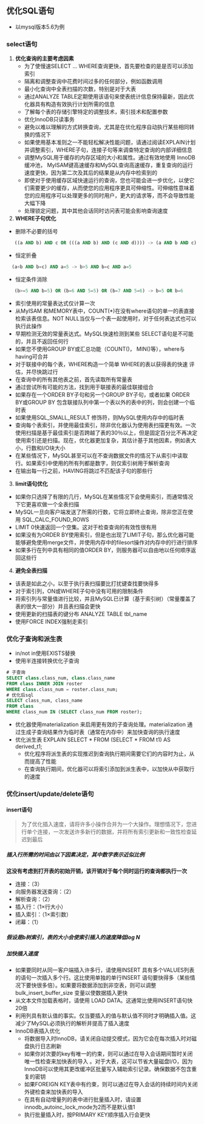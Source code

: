 ## 优化SQL语句
* 以mysql版本5.6为例

### select语句
 1. **优化查询的主要考虑因素**
    * 为了使慢速SELECT ... WHERE查询更快，首先要检查的是是否可以添加索引
    * 隔离和调整查询中花费时间过多的任何部分，例如函数调用
    * 最小化查询中全表扫描的次数，特别是对于大表
    * 通过ANALYZE TABLE定期使用该语句来使表统计信息保持最新，因此优化器具有构造有效执行计划所需的信息
    * 了解每个表的存储引擎特定的调整技术，索引技术和配置参数
    * 优化InnoDB只读事务
    * 避免以难以理解的方式转换查询，尤其是在优化程序自动执行某些相同转换的情况下
    * 如果使用基本准则之一不能轻松解决性能问题，请通过阅读EXPLAIN计划并调整索引，WHERE子句，连接子句等来调查特定查询的内部详细信息
    * 调整MySQL用于缓存的内存区域的大小和属性。通过有效地使用 InnoDB 缓冲池， MyISAM键高速缓存和MySQL查询高速缓存，重复查询的运行速度更快，因为第二次及其后的结果是从内存中检索到的
    * 即使对于使用缓存区域快速运行的查询，您也可能会进一步优化，以使它们需要更少的缓存，从而使您的应用程序更具可伸缩性。可伸缩性意味着您的应用程序可以处理更多的同时用户，更大的请求等，而不会导致性能大幅下降
    * 处理锁定问题，其中其他会话同时访问表可能会影响查询速度
2. **WHERE子句优化**
* 删除不必要的括号
```sql
   ((a AND b) AND c OR (((a AND b) AND (c AND d)))) -> (a AND b AND c) OR (a AND b AND c AND d)
```
* 恒定折叠
```sql
  (a<b AND b=c) AND a=5 -> b>5 AND b=c AND a=5
```
* 恒定条件消除
```sql
   (b>=5 AND b=5) OR (b=6 AND 5=5) OR (b=7 AND 5=6) -> b=5 OR b=6
```
* 索引使用的常量表达式仅计算一次
* 从MyISAM 和MEMORY表中，COUNT(*)在没有where语句的单一的表直接检索该表信息。NOT NULL当仅与一个表一起使用时，对于任何表达式也可以执行此操作
* 早期检测无效的常量表达式。MySQL快速检测到某些 SELECT语句是不可能的，并且不返回任何行
* 如果您不使用GROUP BY或汇总功能（COUNT()， MIN()等），where与having可合并
* 对于联接中的每个表，WHERE构造一个简单 WHERE的表以获得表的快速 评估，并尽快跳过行
* 在查询中的所有其他表之前，首先读取所有常量表
* 通过尝试所有可能的方法，找到用于联接表的最佳联接组合
* 如果存在一个ORDER BY子句和另一个GROUP BY子句，或者如果 ORDER BY或GROUP BY 包含联接队列中第一个表以外的表中的列，则会创建一个临时表
* 如果使用SQL_SMALL_RESULT 修饰符，则MySQL使用内存中的临时表
* 查询每个表索引，并使用最佳索引，除非优化器认为使用表扫描更有效。一次使用扫描是基于最佳索引是否跨越了表的30％以上，但是固定百分比不再决定使用索引还是扫描。现在，优化器更加复杂，其估计基于其他因素，例如表大小，行数和I/O块大小
* 在某些情况下，MySQL甚至可以在不查询数据文件的情况下从索引中读取行。如果索引中使用的所有列都是数字，则仅索引树用于解析查询
* 在输出每一行之前，HAVING将跳过不匹配该子句的那些行
3. **limit语句优化**
* 如果你只选择了有限的几行，MySQL在某些情况下会使用索引，而通常情况下它更喜欢做一个全表扫描
* MySQL一旦向客户端发送了所需的行数，它将立即终止查询，除非您正在使用 SQL_CALC_FOUND_ROWS
* LIMIT 0快速返回一个空集。这对于检查查询的有效性很有用
* 如果没有为ORDER BY使用索引，但是也出现了LIMIT子句，那么优化器可能能够避免使用merge文件，并使用内存中的filesort操作对内存中的行进行排序
* 如果多行在列中具有相同的值ORDER BY，则服务器可以自由地以任何顺序返回这些行
4. **避免全表扫描**
* 该表是如此之小，以至于执行表扫描要比打扰键查找要快得多
* 对于索引列，ON或WHERE子句中没有可用的限制条件 
* 将索引列与常量值进行比较，并且MySQL已计算（基于索引树）（常量覆盖了表的很大一部分）并且表扫描会更快
* 使用更新的扫描表的键分布 ANALYZE TABLE tbl_name
* 使用FORCE INDEX强制走索引

### 优化子查询和派生表
* in/not in使用EXISTS替换
* 使用半连接转换优化子查询
```sql
# 子查询
SELECT class.class_num, class.class_name
FROM class INNER JOIN roster
WHERE class.class_num = roster.class_num;
# 优化后sql
SELECT class_num, class_name
FROM class
WHERE class_num IN (SELECT class_num FROM roster);
```
* 优化器使用materialization 来启用更有效的子查询处理。materialization 通过生成子查询结果作为临时表（通常在内存中）来加快查询的执行速度
* 优化派生表  EXPLAIN SELECT * FROM (SELECT * FROM t1) AS derived_t1;
  * 优化程序将派生表的实现推迟到查询执行期间需要它们的内容时为止，从而提高了性能
  * 在查询执行期间，优化器可以将索引添加到派生表中，以加快从中获取行的速度

### 优化insert/update/delete语句
#### insert语句
> 为了优化插入速度，请将许多小操作合并为一个大操作。理想情况下，您进行单个连接，一次发送许多新行的数据，并将所有索引更新和一致性检查延迟到最后
##### 插入行所需的时间由以下因素决定，其中数字表示近似比例
**这没有考虑到打开表的初始开销，该开销对于每个同时运行的查询都执行一次**

* 连接：（3）
* 向服务器发送查询：（2）
* 解析查询：（2）
* 插入行：（1×行大小）
* 插入索引：（1×索引数）
* 闭幕：（1）
##### 假设是b树索引，表的大小会使索引插入的速度降低log N
##### 加快插入速度
* 如果要同时从同一客户端插入许多行，请使用INSERT 具有多个VALUES列表的语句一次插入多个行。这比使用单独的单行INSERT 语句要快得多（某些情况下要快很多倍）。如果要将数据添加到非空表，则可以调整 bulk_insert_buffer_size 变量以使数据插入更快
* 从文本文件加载表格时，请使用 LOAD DATA。这通常比使用INSERT语句快20倍 
* 利用列具有默认值的事实。仅当要插入的值与默认值不同时才明确插入值。这减少了MySQL必须执行的解析并提高了插入速度
* InnoDB表插入优化
  * 将数据导入时InnoDB，请关闭自动提交模式，因为它会在每次插入时对磁盘执行日志刷新
  * 如果你对次要的key有唯一的约束，则可以通过在导入会话期间暂时关闭唯一性检查来加快表的导入 。对于大表，这可以节省大量磁盘I/O，因为InnoDB可以使用其更改缓冲区批量写入辅助索引记录。确保数据不包含重复的密钥
  * 如果FOREIGN KEY表中有约束，则可以通过在导入会话的持续时间内关闭外键检查来加快表的导入
  * 在具有自动增量列的表中进行批量插入时，请设置 innodb_autoinc_lock_mode为2而不是默认值1
  * 执行批量插入时，按PRIMARY KEY顺序插入行会更快

